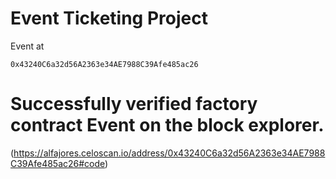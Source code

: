 # Event Ticketing Project

Event at

```shell
0x43240C6a32d56A2363e34AE7988C39Afe485ac26
```

# Successfully verified factory contract Event on the block explorer.

(https://alfajores.celoscan.io/address/0x43240C6a32d56A2363e34AE7988C39Afe485ac26#code)
